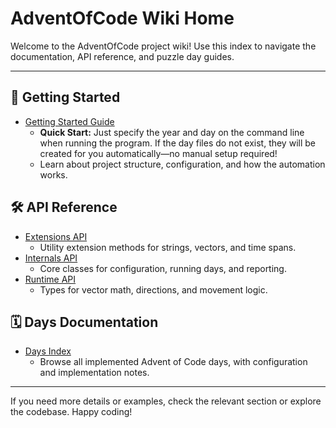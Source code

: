 # AdventOfCode Wiki Home

Welcome to the AdventOfCode project wiki! Use this index to navigate the documentation, API reference, and puzzle day guides.

---

## 📖 Getting Started
- [Getting Started Guide](Getting-Started.md)
  - **Quick Start:** Just specify the year and day on the command line when running the program. If the day files do not exist, they will be created for you automatically—no manual setup required!
  - Learn about project structure, configuration, and how the automation works.

## 🛠️ API Reference
- [Extensions API](API-Extensions.md)
  - Utility extension methods for strings, vectors, and time spans.
- [Internals API](API-Internals.md)
  - Core classes for configuration, running days, and reporting.
- [Runtime API](API-Runtime.md)
  - Types for vector math, directions, and movement logic.

## 🗓️ Days Documentation
- [Days Index](Days-Index.md)
  - Browse all implemented Advent of Code days, with configuration and implementation notes.

---

If you need more details or examples, check the relevant section or explore the codebase. Happy coding! 